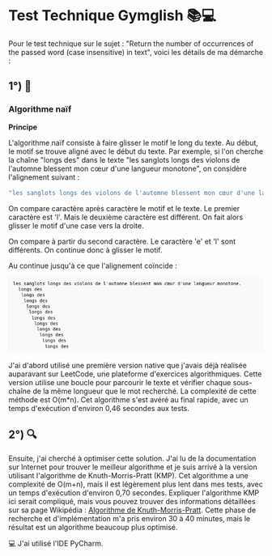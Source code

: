 # Test Technique Gymglish 📚💻

Pour le test technique sur le sujet : "Return the number of occurrences of the passed word (case insensitive) in text", voici les détails de ma démarche :

## 1°) 🚀


### Algorithme naïf

**Principe**

L'algorithme naïf consiste à faire glisser le motif le long du texte. Au début, le motif se trouve aligné avec le début du texte. Par exemple, si l'on cherche la chaîne "longs des" dans le texte "les sanglots longs des violons de l'automne blessent mon cœur d'une langueur monotone", on considère l'alignement suivant :

```sh
"les sanglots longs des violons de l'automne blessent mon cœur d'une langueur monotone.longs des"
```

On compare caractère après caractère le motif et le texte. Le premier caractère est 'l'. Mais le deuxième caractère est différent. On fait alors glisser le motif d'une case vers la droite.

On compare à partir du second caractère. Le caractère 'e' et 'l' sont différents. On continue donc à glisser le motif.

Au continue jusqu'à ce que l'alignement coïncide :

![Illustration](illustration.png)


J'ai d'abord utilisé une première version native que j'avais déjà réalisée auparavant sur LeetCode, une plateforme d'exercices algorithmiques. Cette version utilise une boucle pour parcourir le texte et vérifier chaque sous-chaîne de la même longueur que le mot recherché. La complexité de cette méthode est O(m\*n). Cet algorithme s'est avéré au final rapide, avec un temps d'exécution d'environ 0,46 secondes aux tests.

## 2°) 🔍

Ensuite, j'ai cherché à optimiser cette solution. J'ai lu de la documentation sur Internet pour trouver le meilleur algorithme et je suis arrivé à la version utilisant l'algorithme de Knuth-Morris-Pratt (KMP). Cet algorithme a une complexité de O(m+n), mais il est légèrement plus lent dans mes tests, avec un temps d'exécution d'environ 0,70 secondes. Expliquer l'algorithme KMP ici serait compliqué, mais vous pouvez trouver des informations détaillées sur sa page Wikipédia : [Algorithme de Knuth-Morris-Pratt](https://fr.wikipedia.org/wiki/Algorithme_de_Knuth-Morris-Pratt). Cette phase de recherche et d'implémentation m'a pris environ 30 à 40 minutes, mais le résultat est un algorithme beaucoup plus optimisé.


💻 J'ai utilisé l'IDE PyCharm.
